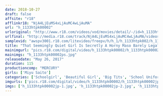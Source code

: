 ```yaml
---
date: 2018-10-27
draft: false
affsite: "r18"
afflinkr18: "NjA4LjEuMS4xLjAuMC4wLjAuMA"
url: "h_1133htpk00002"
urloriginal: "http://www.r18.com/videos/vod/movies/detail/-/id=h_1133htpk00002"
urlfinal: "http://media.r18.com/track/NjA4LjEuMS4xLjAuMC4wLjAuMA/videos/vod/movies/detail/-/id=h_1133htpk00002"
samplevid: "awspv3001.r18.com/litevideo/freepv/h/h_1/h_1133htpk002/h_1133htpk002_dmb_w.mp4"
title: "That Seemingly Quiet Girl Is Secretly A Horny Maso Barely Legal Bitch She Seemed Like A Proper Young Lady But This Big Tits Bitch Is Getting Some Creampie Action! Miyu Miyu Saito"
mainimgurl: "pics.r18.com/digital/video/h_1133htpk00002/h_1133htpk00002ps.jpg"
mainimgs: "h_1133htpk00002ps.jpg"
releasedate: "May 26, 2017"
duration: 115
productioncomp: "MERCURY"
girls: ['Miyu Saito']
categories: ['Schoolgirl', 'Beautiful Girl', 'Big Tits', 'School Uniform', 'Featured Actress', 'Threesome / Foursome', 'Hi-Def']
imgurls: ['pics.r18.com/digital/video/h_1133htpk00002/h_1133htpk00002jp-1.jpg', 'pics.r18.com/digital/video/h_1133htpk00002/h_1133htpk00002jp-2.jpg', 'pics.r18.com/digital/video/h_1133htpk00002/h_1133htpk00002jp-3.jpg', 'pics.r18.com/digital/video/h_1133htpk00002/h_1133htpk00002jp-4.jpg', 'pics.r18.com/digital/video/h_1133htpk00002/h_1133htpk00002jp-5.jpg', 'pics.r18.com/digital/video/h_1133htpk00002/h_1133htpk00002jp-6.jpg', 'pics.r18.com/digital/video/h_1133htpk00002/h_1133htpk00002jp-7.jpg', 'pics.r18.com/digital/video/h_1133htpk00002/h_1133htpk00002jp-8.jpg', 'pics.r18.com/digital/video/h_1133htpk00002/h_1133htpk00002jp-9.jpg', 'pics.r18.com/digital/video/h_1133htpk00002/h_1133htpk00002jp-10.jpg', 'pics.r18.com/digital/video/h_1133htpk00002/h_1133htpk00002jp-11.jpg', 'pics.r18.com/digital/video/h_1133htpk00002/h_1133htpk00002jp-12.jpg', 'pics.r18.com/digital/video/h_1133htpk00002/h_1133htpk00002jp-13.jpg', 'pics.r18.com/digital/video/h_1133htpk00002/h_1133htpk00002jp-14.jpg', 'pics.r18.com/digital/video/h_1133htpk00002/h_1133htpk00002jp-15.jpg', 'pics.r18.com/digital/video/h_1133htpk00002/h_1133htpk00002jp-16.jpg', 'pics.r18.com/digital/video/h_1133htpk00002/h_1133htpk00002jp-17.jpg', 'pics.r18.com/digital/video/h_1133htpk00002/h_1133htpk00002jp-18.jpg', 'pics.r18.com/digital/video/h_1133htpk00002/h_1133htpk00002jp-19.jpg', 'pics.r18.com/digital/video/h_1133htpk00002/h_1133htpk00002jp-20.jpg']
imgs: ['h_1133htpk00002jp-1.jpg', 'h_1133htpk00002jp-2.jpg', 'h_1133htpk00002jp-3.jpg', 'h_1133htpk00002jp-4.jpg', 'h_1133htpk00002jp-5.jpg', 'h_1133htpk00002jp-6.jpg', 'h_1133htpk00002jp-7.jpg', 'h_1133htpk00002jp-8.jpg', 'h_1133htpk00002jp-9.jpg', 'h_1133htpk00002jp-10.jpg', 'h_1133htpk00002jp-11.jpg', 'h_1133htpk00002jp-12.jpg', 'h_1133htpk00002jp-13.jpg', 'h_1133htpk00002jp-14.jpg', 'h_1133htpk00002jp-15.jpg', 'h_1133htpk00002jp-16.jpg', 'h_1133htpk00002jp-17.jpg', 'h_1133htpk00002jp-18.jpg', 'h_1133htpk00002jp-19.jpg', 'h_1133htpk00002jp-20.jpg']
---
```

